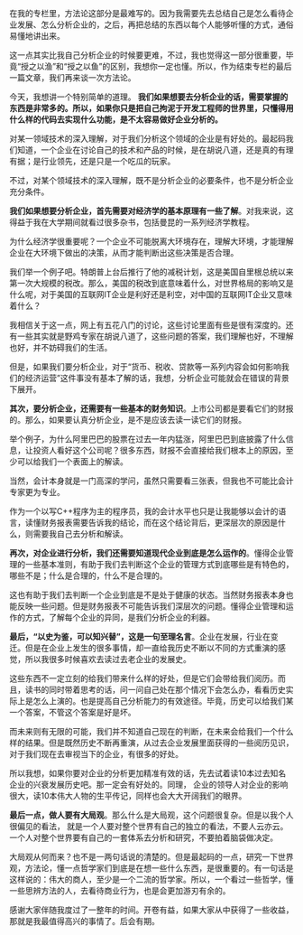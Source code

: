 在我的专栏里，方法论这部分是最难写的。因为我需要先去总结自己是怎么看待企业发展、怎么分析企业的，之后，再把总结的东西以每个人能够听懂的方式，通俗易懂地讲出来。

这一点其实比我自己分析企业的时候要更难，不过，我也觉得这一部分很重要，毕竟“授之以渔”和“授之以鱼”的区别，我想你一定也懂。所以，作为结束专栏的最后一篇文章，我们再来谈一次方法论。

今天，我想讲一个特别简单的道理。 **我们如果想要去分析企业的话，需要掌握的东西是非常多的。所以，如果你只是把自己拘泥于开发工程师的世界里，只懂得用什么样的代码去实现什么功能，是不太容易做好企业分析的。**

对某一领域技术的深入理解，对于我们分析这个领域的企业是有好处的。最起码我们知道，一个企业在讨论自己的技术和产品的时候，是在胡说八道，还是真的有理有据；是行业领先，还是只是一个吃瓜的玩家。

不过，对某个领域技术的深入理解，既不是分析企业的必要条件，也不是分析企业充分条件。

**我们如果想要分析企业，首先需要对经济学的基本原理有一些了解**。对我来说，这得益于我在大学期间就看过很多杂书，包括曼昆的一系列经济学教程。

为什么经济学很重要呢？一个企业不可能脱离大环境存在，理解大环境，才能理解企业在大环境下做出的决策，从而才能判断出这些决策是否合理。

我们举一个例子吧。特朗普上台后推行了他的减税计划，这是美国自里根总统以来第一次大规模的税改。那么，美国的税改到底意味着什么，对世界格局的影响又是什么呢，对于美国的互联网IT企业是利好还是利空，对中国的互联网IT企业又意味着什么？

我相信关于这一点，网上有五花八门的讨论，这些讨论里面有些是很有深度的。还有一些其实就是野鸡专家在胡说八道了，这些问题的答案，我们理解也好，不理解也好，并不妨碍我们的生活。

但是，如果我们要分析企业，对于“货币、税收、贷款等一系列内容会如何影响我们的经济运营”这件事没有基本了解的话，我想，分析企业可能就会在错误的背景下展开。

**其次，要分析企业，还需要有一些基本的财务知识**。上市公司都是要看它们的财报的。那么，如果要认真分析企业，是不是应该去读一读它们的财报。

举个例子，为什么阿里巴巴的股票在过去一年内猛涨，阿里巴巴到底披露了什么信息，让投资人看好这个公司呢？很多东西，财报不会直接给我们根本上的原因，至少可以给我们一个表面上的解读。

当然，会计本身就是一门高深的学问，虽然只需要看三张表，但我也不可能比会计专家更为专业。

作为一个以写C++程序为主的程序员，我的会计水平也只是让我能够以会计的语言，读懂财务报表需要告诉我的结论，而在这个结论背后，更深层次的原因是什么，则需要我自己去分析和解读。

**再次，对企业进行分析，我们还需要知道现代企业到底是怎么运作的**。懂得企业管理的一些基本准则，有助于我们去判断这个企业的管理方式到底哪些是有特色的，哪些不是；什么是合理的，什么不是合理的。

这也有助于我们去判断一个企业到底是不是处于健康的状态。当然财务报表本身也能反映一些问题。但是财务报表不可能告诉我们深层次的问题。懂得企业管理和运作的方式，了解每个企业的异同，是我们分析企业的利器。

**最后，“以史为鉴，可以知兴替”，这是一句至理名言**。企业在发展，行业在变迁。但是在企业上发生的很多事情，却一直给我历史不断以不同的方式重演的感觉，所以我很多时候喜欢去读过去老企业的发展史。

这些东西不一定立刻的给我们带来什么样的好处，但是它们会带给我们阅历。而且，读书的同时带着思考的话，问一问自己处在那个情况下会怎么办，看看历史实际上是怎么上演的。也是提高自己分析能力的有效途径。毕竟，历史可以给我们某一个答案，不管这个答案是好是坏。

而未来则有无限的可能，我们并不知道自己现在的判断，在未来会给我们一个什么样的结果。但是既然历史不断再重演，从过去企业发展里面获得的一些阅历见识，对于我们现在去审视当下的企业，有很多的好处。

所以我想，如果你要对企业的分析更加精准有效的话，先去试着读10本过去知名企业的兴衰发展历史吧。那一定会有好处的。同理， 企业的领导人对企业的影响很大，读10本伟大人物的生平传记，同样也会大大开阔我们的眼界。

**最后一点，做人要有大局观**。那么什么是大局观，这个问题很复杂。但是以我个人很偏见的看法， 就是一个人要对整个世界有自己的独立的看法，不要人云亦云。一个人对整个世界要有自己的一套体系去分析和研究，不要拍着脑袋做决定。

大局观从何而来？也不是一两句话说的清楚的。但是最起码的一点，研究一下世界观，方法论，懂一点哲学家们到底是在想一些什么东西，是很重要的。有一句话是这样说的：伟大的商人，至少是一个二流的哲学家。所以，一个看过一些哲学，懂一些思辨方法的人，去看待商业行为，也是会更加游刃有余的。

感谢大家伴随我度过了一整年的时间。开卷有益，如果大家从中获得了一些收益，那就是我最值得高兴的事情了。后会有期。